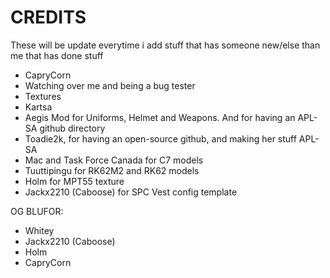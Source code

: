 # CREDITS
These will be update everytime i add stuff that has someone new/else than me that has done stuff

- CapryCorn
 - Watching over me and being a bug tester
 - Textures
- Kartsa
- Aegis Mod for Uniforms, Helmet and Weapons. And for having an APL-SA github directory
- Toadie2k, for having an open-source github, and making her stuff APL-SA
- Mac and Task Force Canada for C7 models
- Tuuttipingu for RK62M2 and RK62 models
- Holm for MPT55 texture
- Jackx2210 (Caboose) for SPC Vest config template

OG BLUFOR:
- Whitey
- Jackx2210 (Caboose)
- Holm
- CapryCorn